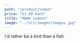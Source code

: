 ```yaml
---
path: "/product/lemon"
price: "£1.69 each"
title: "Mmmm Lemons"
image: "../src/images/images.jpg"
---
```


I'd rather be a bird than a fish.
